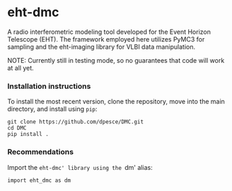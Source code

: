 # eht-dmc
A radio interferometric modeling tool developed for the Event Horizon Telescope (EHT).  The framework employed here utilizes PyMC3 for sampling and the eht-imaging library for VLBI data manipulation.

NOTE: Currently still in testing mode, so no guarantees that code will work at all yet.

### Installation instructions
To install the most recent version, clone the repository, move into the main directory, and install using `pip`:

```
git clone https://github.com/dpesce/DMC.git
cd DMC
pip install .
```

### Recommendations
Import the `eht-dmc' library using the `dm' alias:

```
import eht_dmc as dm
```
